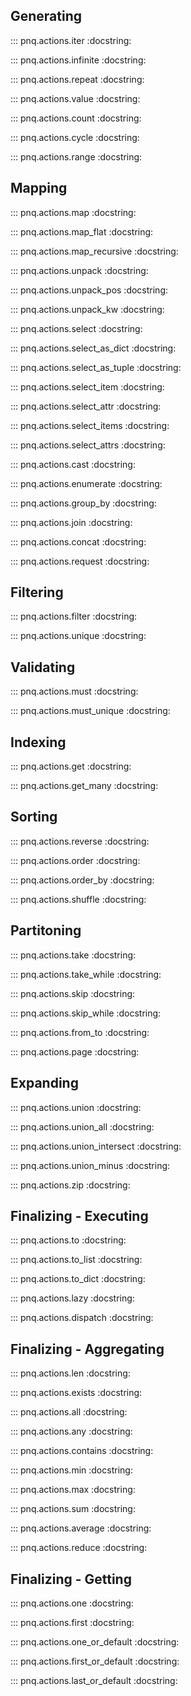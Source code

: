 ## Generating

::: pnq.actions.iter
    :docstring:

::: pnq.actions.infinite
    :docstring:

::: pnq.actions.repeat
    :docstring:

::: pnq.actions.value
    :docstring:

::: pnq.actions.count
    :docstring:

::: pnq.actions.cycle
    :docstring:

::: pnq.actions.range
    :docstring:

## Mapping

::: pnq.actions.map
    :docstring:

::: pnq.actions.map_flat
    :docstring:

::: pnq.actions.map_recursive
    :docstring:

::: pnq.actions.unpack
    :docstring:

::: pnq.actions.unpack_pos
    :docstring:

::: pnq.actions.unpack_kw
    :docstring:

::: pnq.actions.select
    :docstring:

::: pnq.actions.select_as_dict
    :docstring:

::: pnq.actions.select_as_tuple
    :docstring:

::: pnq.actions.select_item
    :docstring:

::: pnq.actions.select_attr
    :docstring:

::: pnq.actions.select_items
    :docstring:

::: pnq.actions.select_attrs
    :docstring:

::: pnq.actions.cast
    :docstring:

::: pnq.actions.enumerate
    :docstring:

::: pnq.actions.group_by
    :docstring:

::: pnq.actions.join
    :docstring:

::: pnq.actions.concat
    :docstring:

::: pnq.actions.request
    :docstring:

## Filtering

::: pnq.actions.filter
    :docstring:

::: pnq.actions.unique
    :docstring:

## Validating

::: pnq.actions.must
    :docstring:

::: pnq.actions.must_unique
    :docstring:

## Indexing

::: pnq.actions.get
    :docstring:

::: pnq.actions.get_many
    :docstring:

## Sorting

::: pnq.actions.reverse
    :docstring:

::: pnq.actions.order
    :docstring:

::: pnq.actions.order_by
    :docstring:

::: pnq.actions.shuffle
    :docstring:

## Partitoning

::: pnq.actions.take
    :docstring:

::: pnq.actions.take_while
    :docstring:

::: pnq.actions.skip
    :docstring:

::: pnq.actions.skip_while
    :docstring:

::: pnq.actions.from_to
    :docstring:

::: pnq.actions.page
    :docstring:

## Expanding

::: pnq.actions.union
    :docstring:

::: pnq.actions.union_all
    :docstring:

::: pnq.actions.union_intersect
    :docstring:

::: pnq.actions.union_minus
    :docstring:

::: pnq.actions.zip
    :docstring:

## Finalizing - Executing

::: pnq.actions.to
    :docstring:

::: pnq.actions.to_list
    :docstring:

::: pnq.actions.to_dict
    :docstring:

::: pnq.actions.lazy
    :docstring:

::: pnq.actions.dispatch
    :docstring:

## Finalizing - Aggregating

::: pnq.actions.len
    :docstring:

::: pnq.actions.exists
    :docstring:

::: pnq.actions.all
    :docstring:

::: pnq.actions.any
    :docstring:

::: pnq.actions.contains
    :docstring:

::: pnq.actions.min
    :docstring:

::: pnq.actions.max
    :docstring:

::: pnq.actions.sum
    :docstring:

::: pnq.actions.average
    :docstring:

::: pnq.actions.reduce
    :docstring:

## Finalizing - Getting

::: pnq.actions.one
    :docstring:

::: pnq.actions.first
    :docstring:

::: pnq.actions.one_or_default
    :docstring:

::: pnq.actions.first_or_default
    :docstring:

::: pnq.actions.last_or_default
    :docstring:
